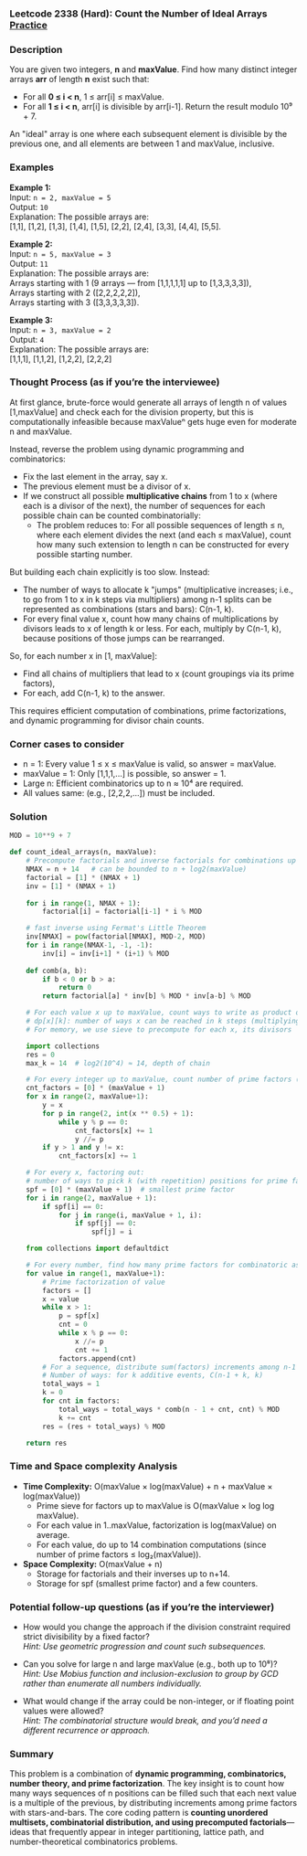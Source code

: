 ### Leetcode 2338 (Hard): Count the Number of Ideal Arrays [Practice](https://leetcode.com/problems/count-the-number-of-ideal-arrays)

### Description  
You are given two integers, **n** and **maxValue**. Find how many distinct integer arrays **arr** of length **n** exist such that:
- For all **0 ≤ i < n**, 1 ≤ arr[i] ≤ maxValue.
- For all **1 ≤ i < n**, arr[i] is divisible by arr[i-1].
Return the result modulo 10⁹ + 7.

An "ideal" array is one where each subsequent element is divisible by the previous one, and all elements are between 1 and maxValue, inclusive.

### Examples  

**Example 1:**  
Input: `n = 2, maxValue = 5`  
Output: `10`  
Explanation: The possible arrays are:  
[1,1], [1,2], [1,3], [1,4], [1,5], [2,2], [2,4], [3,3], [4,4], [5,5].

**Example 2:**  
Input: `n = 5, maxValue = 3`  
Output: `11`  
Explanation: The possible arrays are:  
Arrays starting with 1 (9 arrays — from [1,1,1,1,1] up to [1,3,3,3,3]),  
Arrays starting with 2 ([2,2,2,2,2]),  
Arrays starting with 3 ([3,3,3,3,3]).

**Example 3:**  
Input: `n = 3, maxValue = 2`  
Output: `4`  
Explanation: The possible arrays are:  
[1,1,1], [1,1,2], [1,2,2], [2,2,2]

### Thought Process (as if you’re the interviewee)  
At first glance, brute-force would generate all arrays of length n of values [1,maxValue] and check each for the division property, but this is computationally infeasible because maxValueⁿ gets huge even for moderate n and maxValue.

Instead, reverse the problem using dynamic programming and combinatorics:
- Fix the last element in the array, say x.
- The previous element must be a divisor of x.
- If we construct all possible **multiplicative chains** from 1 to x (where each is a divisor of the next), the number of sequences for each possible chain can be counted combinatorially:
  - The problem reduces to: For all possible sequences of length ≤ n, where each element divides the next (and each ≤ maxValue), count how many such extension to length n can be constructed for every possible starting number.

But building each chain explicitly is too slow. Instead:
- The number of ways to allocate k "jumps" (multiplicative increases; i.e., to go from 1 to x in k steps via multipliers) among n-1 splits can be represented as combinations (stars and bars): C(n-1, k).
- For every final value x, count how many chains of multiplications by divisors leads to x of length k or less. For each, multiply by C(n-1, k), because positions of those jumps can be rearranged.

So, for each number x in [1, maxValue]:
- Find all chains of multipliers that lead to x (count groupings via its prime factors),
- For each, add C(n-1, k) to the answer.

This requires efficient computation of combinations, prime factorizations, and dynamic programming for divisor chain counts.

### Corner cases to consider  
- n = 1: Every value 1 ≤ x ≤ maxValue is valid, so answer = maxValue.
- maxValue = 1: Only [1,1,1,...] is possible, so answer = 1.
- Large n: Efficient combinatorics up to n ≈ 10⁴ are required.
- All values same: (e.g., [2,2,2,...]) must be included.

### Solution

```python
MOD = 10**9 + 7

def count_ideal_arrays(n, maxValue):
    # Precompute factorials and inverse factorials for combinations up to n+log2(maxValue)
    NMAX = n + 14   # can be bounded to n + log2(maxValue)
    factorial = [1] * (NMAX + 1)
    inv = [1] * (NMAX + 1)
    
    for i in range(1, NMAX + 1):
        factorial[i] = factorial[i-1] * i % MOD

    # fast inverse using Fermat's Little Theorem
    inv[NMAX] = pow(factorial[NMAX], MOD-2, MOD)
    for i in range(NMAX-1, -1, -1):
        inv[i] = inv[i+1] * (i+1) % MOD
    
    def comb(a, b):
        if b < 0 or b > a:
            return 0
        return factorial[a] * inv[b] % MOD * inv[a-b] % MOD

    # For each value x up to maxValue, count ways to write as product of divisors, then "distribute" across positions
    # dp[x][k]: number of ways x can be reached in k steps (multiplying by divisors at each step)
    # For memory, we use sieve to precompute for each x, its divisors

    import collections
    res = 0
    max_k = 14  # log2(10^4) ≈ 14, depth of chain

    # For every integer up to maxValue, count number of prime factors (with multiplicity), store in cnt_factors
    cnt_factors = [0] * (maxValue + 1)
    for x in range(2, maxValue+1):
        y = x
        for p in range(2, int(x ** 0.5) + 1):
            while y % p == 0:
                cnt_factors[x] += 1
                y //= p
        if y > 1 and y != x:
            cnt_factors[x] += 1

    # For every x, factoring out:
    # number of ways to pick k (with repetition) positions for prime factors distributed among n-1 slots = comb(n-1+k, k)
    spf = [0] * (maxValue + 1)  # smallest prime factor
    for i in range(2, maxValue + 1):
        if spf[i] == 0:
            for j in range(i, maxValue + 1, i):
                if spf[j] == 0:
                    spf[j] = i

    from collections import defaultdict

    # For every number, find how many prime factors for combinatoric assignment
    for value in range(1, maxValue+1):
        # Prime factorization of value
        factors = []
        x = value
        while x > 1:
            p = spf[x]
            cnt = 0
            while x % p == 0:
                x //= p
                cnt += 1
            factors.append(cnt)
        # For a sequence, distribute sum(factors) increments among n-1
        # Number of ways: for k additive events, C(n-1 + k, k)
        total_ways = 1
        k = 0
        for cnt in factors:
            total_ways = total_ways * comb(n - 1 + cnt, cnt) % MOD
            k += cnt
        res = (res + total_ways) % MOD

    return res
```

### Time and Space complexity Analysis  

- **Time Complexity:** O(maxValue × log(maxValue) + n + maxValue × log(maxValue))  
  - Prime sieve for factors up to maxValue is O(maxValue × log log maxValue).
  - For each value in 1..maxValue, factorization is log(maxValue) on average.
  - For each value, do up to 14 combination computations (since number of prime factors ≤ log₂(maxValue)).
- **Space Complexity:** O(maxValue + n)  
  - Storage for factorials and their inverses up to n+14.
  - Storage for spf (smallest prime factor) and a few counters.

### Potential follow-up questions (as if you’re the interviewer)  

- How would you change the approach if the division constraint required strict divisibility by a fixed factor?  
  *Hint: Use geometric progression and count such subsequences.*

- Can you solve for large n and large maxValue (e.g., both up to 10⁸)?  
  *Hint: Use Mobius function and inclusion-exclusion to group by GCD rather than enumerate all numbers individually.*

- What would change if the array could be non-integer, or if floating point values were allowed?  
  *Hint: The combinatorial structure would break, and you’d need a different recurrence or approach.*

### Summary
This problem is a combination of **dynamic programming, combinatorics, number theory, and prime factorization**. The key insight is to count how many ways sequences of n positions can be filled such that each next value is a multiple of the previous, by distributing increments among prime factors with stars-and-bars. The core coding pattern is **counting unordered multisets, combinatorial distribution, and using precomputed factorials**—ideas that frequently appear in integer partitioning, lattice path, and number-theoretical combinatorics problems.